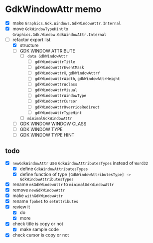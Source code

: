GdkWindowAttr memo
==================

* [x] make `Graphics.Gdk.Windows.GdkWindowAttr.Internal`
* [x] move `GdkWindowTypeHint` to `Graphics.Gdk.Window.GdkWindowAttr.Internal`
* [ ] refactor export list
	+ [x] structure
	+ [ ] GDK WINDOW ATTRIBUTE
		- [ ] `data GdkWindowAttr`
			* [ ] `gdkWindowAttrTitle`
			* [ ] `gdkWindowAttrEventMask`
			* [ ] `gdkWindowAttrX`, `gdkWindowAttrY`
			* [ ] `gdkWindowAttrWidth`, `gdkWindowAttrHeight`
			* [ ] `gdkWindowAttrWclass`
			* [ ] `gdkWindowAttrVisual`
			* [ ] `gdkWindowAttrWindowType`
			* [ ] `gdkWindowAttrCursor`
			* [ ] `gdkWindowAttrOverrideRedirect`
			* [ ] `gdkWindowAttrTypeHint`
		- [ ] `minimalGdkWindowAttr`
	+ [ ] GDK WINDOW WINDOW CLASS
	+ [ ] GDK WINDOW TYPE
	+ [ ] GDK WINDOW TYPE HINT

todo
----

* [x] `newGdkWindowAttr` use `GdkWindowAttributesTypes` instead of `Word32`
	+ [x] define `GdkWindowAttributesTypes`
	+ [x] define function of type `[GdkWindowAttributesType] -> GdkWindowAttributesTypes`
* [x] rename `mkGdkWindowAttr` to `minimalGdkWindowAttr`
* [x] remove `newGdkWindowAttr`
* [x] make `withGdkWindowAttr`
* [x] rename `fpoke1` to `setAttributes`
* [x] review it
	+ [x] do
	+ [x] more
* [x] check title is copy or not
	+ [x] make sample code
* [x] check cursor is copy or not
